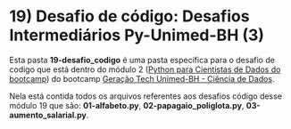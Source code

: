 # 19) Desafio de código: Desafios Intermediários Py-Unimed-BH (3)

Esta pasta **19-desafio_codigo** é uma pasta específica para o desafio de codigo que está dentro do módulo 2 ([Python para Cientistas de Dados do bootcamp](github.com/PedroHeeger/boot/tree/teste/dio/dados_unimed_1/02-curso_python)) do bootcamp [Geração Tech Unimed-BH - Ciência de Dados](https://github.com/PedroHeeger/boot/tree/teste/dio/dados_unimed_1).

Nela está contida todos os arquivos referentes aos desafios código desse módulo 19 que são: **01-alfabeto.py**, **02-papagaio_poliglota.py**, **03-aumento_salarial.py**.